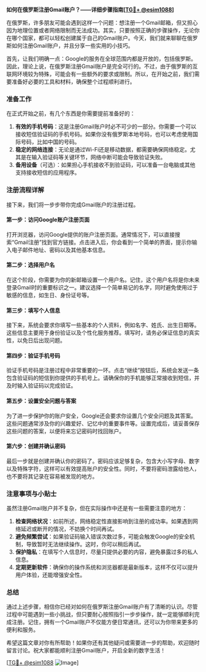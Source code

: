 **如何在俄罗斯注册Gmail账户？——详细步骤指南[[TG💪+ @esim1088](https://t.me/s/esim1088)]**

在俄罗斯，许多朋友可能会遇到这样一个问题：想注册一个Gmail邮箱，但又担心因为地理位置或者网络限制而无法成功。其实，只要按照正确的步骤操作，无论你在哪个国家，都可以轻松创建属于自己的Gmail账户。今天，我们就来聊聊在俄罗斯如何注册Gmail账户，并且分享一些实用的小技巧。

首先，让我们明确一点：Google的服务在全球范围内都是开放的，包括俄罗斯。因此，理论上说，在俄罗斯注册Gmail账户是完全可行的。不过，由于俄罗斯的互联网环境较为特殊，可能会有一些额外的要求或限制。所以，在开始之前，我们需要准备好必要的工具和材料，确保整个过程顺利进行。

### **准备工作**
在正式开始之前，有几个东西是你需要提前准备好的：
1. **有效的手机号码**：这是注册Gmail账户时必不可少的一部分。你需要一个可以接收短信验证码的手机号码。如果你没有俄罗斯本地号码，也可以考虑使用国际号码，比如中国的号码。
2. **稳定的网络连接**：无论是通过Wi-Fi还是移动数据，都需要确保网络稳定。尤其是在输入验证码等关键环节，网络中断可能会导致验证失败。
3. **备用设备**（可选）：如果担心手机接收不到验证码，可以准备一台电脑或其他支持接收短信的应用程序。

### **注册流程详解**
接下来，我们将一步步带你完成Gmail账户的注册过程。

#### **第一步：访问Google账户注册页面**
打开浏览器，访问Google提供的账户注册页面。通常情况下，可以直接搜索“Gmail注册”找到官方链接。点击进入后，你会看到一个简单的界面，提示你输入电子邮件地址、密码以及其他基本信息。

#### **第二步：选择用户名**
在这个阶段，你需要为你的新邮箱设置一个用户名。记住，这个用户名将是你未来登录Gmail时的重要标识之一。建议选择一个简单易记的名字，同时避免使用过于敏感的信息，如生日、身份证号等。

#### **第三步：填写个人信息**
接下来，系统会要求你填写一些基本的个人资料，例如名字、姓氏、出生日期等。这些信息主要用于身份验证以及个性化服务推荐。填写时，请务必保证信息的真实性，以免日后出现问题。

#### **第四步：验证手机号码**
验证手机号码是注册过程中非常重要的一环。点击“继续”按钮后，系统会发送一条包含验证码的短信到你提供的手机号上。请确保你的手机能够正常接收到短信，并及时输入验证码以完成验证。

#### **第五步：设置安全问题与答案**
为了进一步保护你的账户安全，Google还会要求你设置几个安全问题及其答案。这些问题通常涉及你的兴趣爱好、记忆中的重要事件等。设置完成后，请妥善保存这些问题的答案，以便将来忘记密码时找回账户。

#### **第六步：创建并确认密码**
最后一步就是创建并确认你的密码了。密码应该足够复杂，包含大小写字母、数字以及特殊字符，这样可以有效提高账户的安全性。同时，不要将密码泄露给他人，也不要将其记录在容易被发现的地方。

### **注意事项与小贴士**
虽然注册Gmail账户并不复杂，但在实际操作中还是有一些需要注意的地方：

1. **检查网络状况**：如前所述，网络稳定性直接影响到注册的成功率。如果遇到网络延迟或断开的情况，不妨换个时间再试。
2. **避免频繁尝试**：如果验证码输入错误次数过多，可能会触发Google的安全机制，导致暂时无法继续操作。这时，你可以稍后再试。
3. **保护隐私**：在填写个人信息时，尽量只提供必要的内容，避免暴露过多的私人信息。
4. **定期更新软件**：确保你的操作系统和浏览器都是最新版本，这样不仅可以提升用户体验，还能增强安全性。

### **总结**
通过上述步骤，相信你已经对如何在俄罗斯注册Gmail账户有了清晰的认识。尽管过程中可能遇到一些小挑战，但只要耐心按照指引一步步操作，就一定能够顺利完成注册。记住，拥有一个Gmail账户不仅能方便日常通讯，还可以为你带来更多的便利和服务。

希望这篇文章对你有所帮助！如果你还有其他疑问或需要进一步的帮助，欢迎随时留言讨论。祝大家都能顺利注册Gmail账户，开启全新的数字生活！

[[TG💪+ @esim1088](https://t.me/s/esim1088) ![Image](https://i.postimg.cc/4NQfJmqS/Snipaste-2025-05-13-00-14-12.png)]